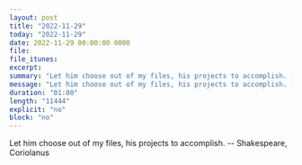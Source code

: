 ```yaml
---
layout: post
title: "2022-11-29"
today: "2022-11-29"
date: 2022-11-29 00:00:00 0000
file:
file_itunes:
excerpt:
summary: "Let him choose out of my files, his projects to accomplish. -- Shakespeare, Coriolanus "
message: "Let him choose out of my files, his projects to accomplish. -- Shakespeare, Coriolanus "
duration: "01:00"
length: "11444"
explicit: "no"
block: "no"
---
```

Let him choose out of my files, his projects to accomplish. -- Shakespeare, Coriolanus 

